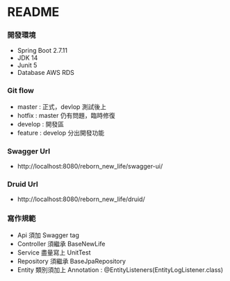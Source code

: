 # README

### 開發環境
* Spring Boot 2.7.11
* JDK 14
* Junit 5
* Database AWS RDS

### Git flow

* master  : 正式，devlop 測試後上
* hotfix  : master 仍有問題，臨時修復
* develop  : 開發區
* feature : develop 分出開發功能

### Swagger Url

* http://localhost:8080/reborn_new_life/swagger-ui/

### Druid Url

* http://localhost:8080/reborn_new_life/druid/

### 寫作規範

* Api 須加 Swagger tag
* Controller 須繼承 BaseNewLife
* Service 盡量寫上 UnitTest
* Repository 須繼承 BaseJpaRepository
* Entity 類別須加上 Annotation : @EntityListeners(EntityLogListener.class)
